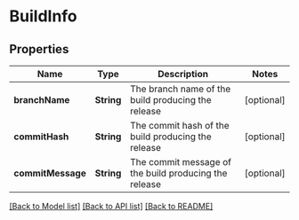 # BuildInfo

## Properties
Name | Type | Description | Notes
------------ | ------------- | ------------- | -------------
**branchName** | **String** | The branch name of the build producing the release | [optional] 
**commitHash** | **String** | The commit hash of the build producing the release | [optional] 
**commitMessage** | **String** | The commit message of the build producing the release | [optional] 

[[Back to Model list]](../README.md#documentation-for-models) [[Back to API list]](../README.md#documentation-for-api-endpoints) [[Back to README]](../README.md)


